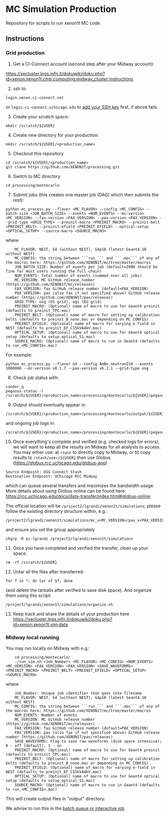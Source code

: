 # MC Simulation Production
Repository for scripts to run xenon1t MC code

## Instructions

### Grid production

1) Get a CI-Connect account (second step after your Midway account):

https://xecluster.lngs.infn.it/dokuwiki/doku.php?id=xenon:xenon1t:cmp:computing:midway_cluster:instructions

2) ssh to:
~~~~
login.xenon.ci-connect.net
~~~~
or ```login.ci-connect.uchicago.edu``` to [add your SSH key](https://www.debian.org/devel/passwordlessssh) first, if above fails.

3) Create your scratch space:
~~~~
mkdir /scratch/${USER}
~~~~

4) Create new directory for your production:
~~~~
mkdir /scratch/${USER}/<production_name>
~~~~

5) Checkout this repository
~~~~
cd /scratch/${USER}/<production_name>
git clone https://github.com/XENON1T/processing.git
~~~~

6) Switch to MC directory
~~~~
cd processing/montecarlo
~~~~

7) Submit jobs (this creates one master job (DAG) which then submits the rest):
~~~~
python mc_process.py --flavor <MC_FLAVOR> --config <MC_CONFIG> --batch-size <JOB_BATCH_SIZE> --events <NUM_EVENTS> --mc-version <MC_VERSION> --fax-version <FAX_VERSION> --pax-version <PAX_VERSION> --grid-type <GRID_TYPE> --preinit-macro <PREINIT_MACRO> --preinit-belt <PREINIT_BELT> --preinit-efield <PREINIT_EFIELD> --optical-setup <OPTICAL_SETUP> --source-macro <SOURCE_MACRO>
~~~~
where 
~~~~
    MC_FLAVOR: NEST, G4 (without NEST), G4p10 (latest Geant4.10 without NEST)
    MC_CONFIG: the string between ```run_``` and ```.mac``` of any of the macros here: https://github.com/XENON1T/mc/tree/master/macros
    JOB_BATCH_SIZE: Number of events per job (default=2000 should be fine for most users running the full chain)
    NUM_EVENTS: Total number of events (summed over all jobs)
    MC_VERSION: MC GitHub release number (https://github.com/XENON1T/mc/releases)
    FAX_VERSION: fax GitHub release number (default=PAX_VERSION)
    PAX_VERSION: pax (also fax if not specified above) GitHub release number (https://github.com/XENON1T/pax/releases)
    GRID_TYPE: osg (US grid), egi (EU grid)
    PREINIT_MACRO: (Optional) name of macro to use for Geant4 preinit (defaults to preinit_TPC.mac)
    PREINIT_BELT: (Optional) name of macro for setting up calibration belts (defaults to preinit_B_none.mac or depending on MC_CONFIG)
    PREINIT_EFIELD: (Optional) name of macro for varying e-field in NEST (defaults to preinit_EF_C15kVA4kV.mac)
    OPTICAL_SETUP: (Optional) name of macro to use for Geant4 optical setup (defaults to setup_optical_S1.mac)
    SOURCE_MACRO: (Optional) name of macro to run in Geant4 (defaults to run_<MC_CONFIG>.mac)
~~~~
For example:
~~~~
python mc_process.py --flavor G4 --config AmBe_neutronISO --events 1000000 --mc-version v0.1.7 --pax-version v6.2.1 --grid-type osg
~~~~

8) Check job status with:
~~~~
condor_q
pegasus-status -l /scratch/${USER}/<production_name>/processing/montecarlo/${USER}/pegasus/montecarlo
~~~~

9) Output should eventually appear in:
~~~~
/scratch/${USER}/<production_name>/processing/montecarlo/output/${USER}/pegasus/montecarlo/*
~~~~
and ongoing job logs in:
~~~~
/scratch/${USER}/<production_name>/processing/montecarlo/${USER}/pegasus/montecarlo/*
~~~~

10) Once everything's complete and verified (e.g. checked logs for errors), we will want to keep all the results on Midway for all analysts to access. You may either use:
  a) ```rsync``` to directly copy to Midway, or
  b) copy results to ```/stash/user/${USER}``` then use Globus (https://globus.rcc.uchicago.edu/globus-app)
~~~~
Source Endpoint: OSG Connect Stash
Destination Endpoint: UChicago RCC Midway
~~~~
which can queue several transfers and maximizes the bandwidth usage. More details about using Globus online can be found here: https://rcc.uchicago.edu/docs/data-transfer/index.html#globus-online

The official location will be ```/project2/lgrandi/xenon1t/simulations```; please follow the existing directory structure within, e.g.:
~~~~
/project2/lgrandi/xenon1t/simulations/mc_v<MC_VERSION>/pax_v<PAX_VERSION>/<MC_FLAVOR>/<MC_CONFIG>
~~~~
and ensure you set the group appropriately
~~~~
chgrp -R pi-lgrandi /project2/lgrandi/xenon1t/simulations
~~~~

11) Once you have completed and verified the transfer, clean up your space:
~~~~
rm -rf /scratch/${USER}
~~~~

12) Untar all the files after transferred: 
~~~~
for f in *; do tar xf $f; done
~~~~
(and delete the tarballs after verified to save disk space). And organize them using this script:
~~~~
/project/lgrandi/xenon1t/simulations/organize.sh
~~~~

13) Keep track and share the details of your production here https://xecluster.lngs.infn.it/dokuwiki/doku.php?id=xenon:xenon1t:sim:data

### Midway local running

You may run locally on Midway with e.g.:
~~~~
    cd processing/montecarlo/
    ./run_sim.sh <Job_Number> <MC_FLAVOR> <MC_CONFIG> <NUM_EVENTS> <MC_VERSION> <FAX_VERSION> <PAX_VERSION> <SAVE_WAVEFORMS> <PREINIT_MACRO> <PREINIT_BELT> <PREINIT_EFIELD> <OPTICAL_SETUP> <SOURCE_MACRO>
~~~~
where
~~~~
    Job_Number: Unique job identifier that goes into filename
    MC_FLAVOR: NEST, G4 (without NEST), G4p10 (latest Geant4.10 without NEST)
    MC_CONFIG: the string between ```run_``` and ```.mac``` of any of the macros here: https://github.com/XENON1T/mc/tree/master/macros
    NUM_EVENTS: Number of events 
    MC_VERSION: MC GitHub release number (https://github.com/XENON1T/mc/releases)
    FAX_VERSION: fax GitHub release number (default=PAX_VERSION)
    PAX_VERSION: pax (also fax if not specified above) GitHub release number (https://github.com/XENON1T/pax/releases)
    SAVE_WAVEFORMS: Flag to save raw waveforms (disk space intensive); 0 - off (default), 1 - on
    PREINIT_MACRO: (Optional) name of macro to use for Geant4 preinit (defaults to preinit_TPC.mac)
    PREINIT_BELT: (Optional) name of macro for setting up calibration belts (defaults to preinit_B_none.mac or depending on MC_CONFIG)
    PREINIT_EFIELD: (Optional) name of macro for varying e-field in NEST (defaults to preinit_EF_C15kVA4kV.mac)
    OPTICAL_SETUP: (Optional) name of macro to use for Geant4 optical setup (defaults to setup_optical_S1.mac)
    SOURCE_MACRO: (Optional) name of macro to run in Geant4 (defaults to run_<MC_CONFIG>.mac)
~~~~

This will create output files in "output" directory.

We advise to run this in the [batch queue or interactive job](https://xecluster.lngs.infn.it/dokuwiki/doku.php?id=xenon:xenon1t:analysis:beginnersguide#the_midway_batch_queue)
